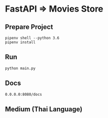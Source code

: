 # FastAPI => Movies Store


## Prepare Project
```
pipenv shell --python 3.6
pipenv install
```

## Run
```
python main.py
```

## Docs
```
0.0.0.0:8080/docs
```

## Medium (Thai Language)


